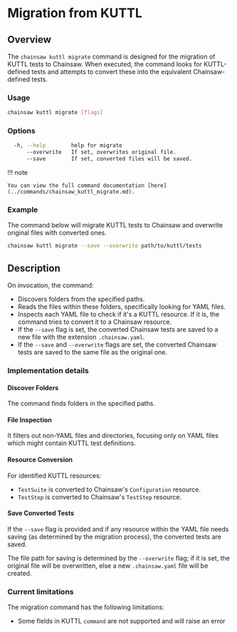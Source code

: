 # Migration from KUTTL

## Overview

The `chainsaw kuttl migrate` command is designed for the migration of KUTTL tests to Chainsaw.
When executed, the command looks for KUTTL-defined tests and attempts to convert these into the equivalent Chainsaw-defined tests.

### Usage

```bash
chainsaw kuttl migrate [flags]
```

### Options

```bash
  -h, --help        help for migrate
      --overwrite   If set, overwrites original file.
      --save        If set, converted files will be saved.
```

!!! note

    You can view the full command documentation [here](../commands/chainsaw_kuttl_migrate.md).

### Example

The command below will migrate KUTTL tests to Chainsaw and overwrite original files with converted ones.

```bash
chainsaw kuttl migrate --save --overwrite path/to/kuttl/tests
```

## Description

On invocation, the command:

- Discovers folders from the specified paths.
- Reads the files within these folders, specifically looking for YAML files.
- Inspects each YAML file to check if it's a KUTTL resource. If it is, the command tries to convert it to a Chainsaw resource.
- If the `--save` flag is set, the converted Chainsaw tests are saved to a new file with the extension `.chainsaw.yaml`.
- If the `--save` and `--overwrite` flags are set, the converted Chainsaw tests are saved to the same file as the original one.

### Implementation details

#### Discover Folders

The command finds folders in the specified paths.

#### File Inspection

It filters out non-YAML files and directories, focusing only on YAML files which might contain KUTTL test definitions.

#### Resource Conversion

For identified KUTTL resources:

- `TestSuite` is converted to Chainsaw's `Configuration` resource.
- `TestStep` is converted to Chainsaw's `TestStep` resource.

#### Save Converted Tests

If the `--save` flag is provided and if any resource within the YAML file needs saving (as determined by the migration process), the converted tests are saved.

The file path for saving is determined by the `--overwrite` flag; if it is set, the original file will be overwritten, else a new `.chainsaw.yaml` file will be created.

### Current limitations

The migration command has the following limitations:

- Some fields in KUTTL `command` are not supported and will raise an error
